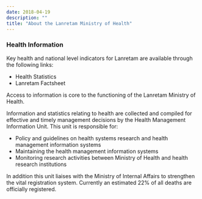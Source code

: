 ```yaml
---
date: 2018-04-19
description: ""
title: "About the Lanretam Ministry of Health"
---
```

### Health Information

Key health and national level indicators for Lanretam are available through the following links:

* Health Statistics
* Lanretam Factsheet

Access to information is core to the functioning of the Lanretam Ministry of Health.

Information and statistics relating to health are collected and compiled for effective and timely management decisions by the Health Management Information Unit. This unit is responsible for:

* Policy and guidelines on health systems research and health management information systems
* Maintaining the health management information systems
* Monitoring research activities between Ministry of Health and health research institutions

In addition this unit liaises with the Ministry of Internal Affairs to strengthen the vital registration system. Currently an estimated 22% of all deaths are officially registered.